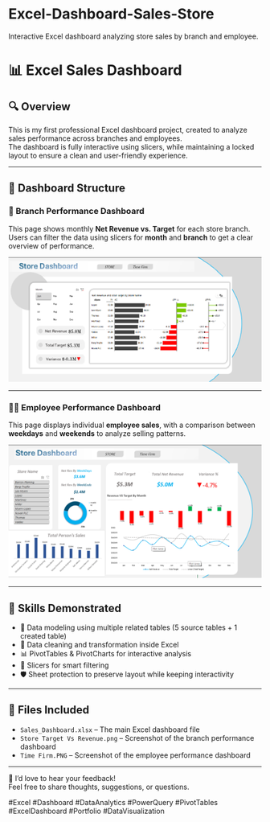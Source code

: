 # Excel-Dashboard-Sales-Store
Interactive Excel dashboard analyzing store sales by branch and employee.
# 📊 Excel Sales Dashboard

## 🔍 Overview
This is my first professional Excel dashboard project, created to analyze sales performance across branches and employees.  
The dashboard is fully interactive using slicers, while maintaining a locked layout to ensure a clean and user-friendly experience.

---

## 🧾 Dashboard Structure

### 📍 Branch Performance Dashboard

This page shows monthly **Net Revenue vs. Target** for each store branch.  
Users can filter the data using slicers for **month** and **branch** to get a clear overview of performance.

![Store Target Vs Revenue](Dashboard%20screen%20png/Store%20Target%20Vs%20Revenue.png)

---

### 👨‍💼 Employee Performance Dashboard

This page displays individual **employee sales**, with a comparison between **weekdays** and **weekends** to analyze selling patterns.

![Time Firm](Dashboard%20screen%20png/Time%20Firm.PNG)

---

## 🧠 Skills Demonstrated

- 📌 Data modeling using multiple related tables (5 source tables + 1 created table)
- 🧹 Data cleaning and transformation inside Excel
- 📊 PivotTables & PivotCharts for interactive analysis
- 🎯 Slicers for smart filtering
- 🛡️ Sheet protection to preserve layout while keeping interactivity

---

## 📂 Files Included

- `Sales_Dashboard.xlsx` – The main Excel dashboard file
- `Store Target Vs Revenue.png` – Screenshot of the branch performance dashboard
- `Time Firm.PNG` – Screenshot of the employee performance dashboard

---

💬 I’d love to hear your feedback!  
Feel free to share thoughts, suggestions, or questions.

#Excel #Dashboard #DataAnalytics #PowerQuery #PivotTables #ExcelDashboard #Portfolio #DataVisualization
